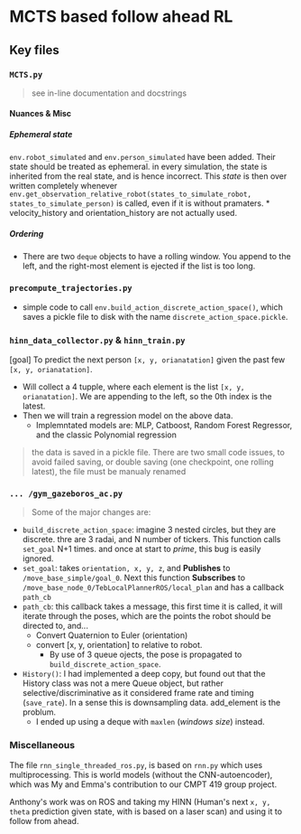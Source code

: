 # MCTS based follow ahead RL

## Key files

### `MCTS.py`

> see in-line documentation and docstrings

#### Nuances & Misc

##### Ephemeral state

`env.robot_simulated` and `env.person_simulated` have been added. Their state should be treated as ephemeral. in every simulation, the state is inherited from the real state, and is hence incorrect. This _state_ is then over written completely whenever `env.get_observation_relative_robot(states_to_simulate_robot, states_to_simulate_person)` is called, even if it is without pramaters.
    * velocity_history and orientation_history are not actually used.

##### Ordering

* There are two `deque` objects to have a rolling window. You append to the left, and the right-most element is ejected if the list is too long.  

### `precompute_trajectories.py`

* simple code to call `env.build_action_discrete_action_space()`, which saves a pickle file to disk with the name `discrete_action_space.pickle`.

### `hinn_data_collector.py` & `hinn_train.py`

[goal] To predict the next person `[x, y, orianatation]` given the past few `[x, y, orianatation]`.

* Will collect a 4 tupple, where each element is the list `[x, y, orianatation]`. We are appending to the left, so the 0th index is the latest.
* Then we will train a regression model on the above data.
  * Implemntated models are: MLP, Catboost, Random Forest Regressor, and the classic Polynomial regression

> the data is saved in a pickle file. There are two small code issues, to avoid failed saving, or double saving (one checkpoint, one rolling latest), the file must be manualy renamed

### `... /gym_gazeboros_ac.py`

> Some of the major changes are:

* `build_discrete_action_space`: imagine 3 nested circles, but they are discrete. thre are 3 radai, and N number of tickers. This function calls `set_goal` N+1 times. and once at start to _prime_, this bug is easily ignored.
* `set_goal`: takes `orientation, x, y, z`, and **Publishes** to `/move_base_simple/goal_0`. Next this function **Subscribes** to `/move_base_node_0/TebLocalPlannerROS/local_plan` and has a callback `path_cb`
* `path_cb`: this callback takes a message, this first time it is called, it will iterate through the poses, which are the points the robot should be directed to, and...
  * Convert Quaternion to Euler (orientation)
  * convert [x, y, orientation] to relative to robot.
    * By use of 3 queue ojects, the pose is propagated to `build_discrete_action_space`.
* `History()`: I had implemented a deep copy, but found out that the History class was not a mere Queue object, but rather selective/discriminative as it considered frame rate and timing (`save_rate`). In a sense this is downsampling data. add_element is the problum.
  * I ended up using a deque with `maxlen` (_windows size_) instead.  

### Miscellaneous

The file `rnn_single_threaded_ros.py`, is based on `rnn.py` which uses multiprocessing. This is world models (without the CNN-autoencoder), which was My and Emma's contribution to our CMPT 419 group project.

Anthony's work was on ROS and taking my HINN (Human's next `x, y, theta` prediction given state, with is based on a laser scan) and using it to follow from ahead.
